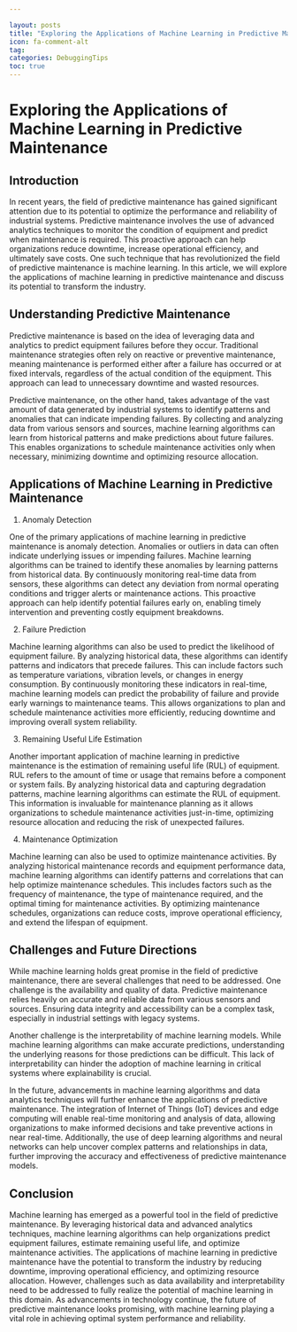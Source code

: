 ```yaml
---

layout: posts
title: "Exploring the Applications of Machine Learning in Predictive Maintenance"
icon: fa-comment-alt
tag:      
categories: DebuggingTips
toc: true
---
```




# Exploring the Applications of Machine Learning in Predictive Maintenance

## Introduction

In recent years, the field of predictive maintenance has gained significant attention due to its potential to optimize the performance and reliability of industrial systems. Predictive maintenance involves the use of advanced analytics techniques to monitor the condition of equipment and predict when maintenance is required. This proactive approach can help organizations reduce downtime, increase operational efficiency, and ultimately save costs. One such technique that has revolutionized the field of predictive maintenance is machine learning. In this article, we will explore the applications of machine learning in predictive maintenance and discuss its potential to transform the industry.

## Understanding Predictive Maintenance

Predictive maintenance is based on the idea of leveraging data and analytics to predict equipment failures before they occur. Traditional maintenance strategies often rely on reactive or preventive maintenance, meaning maintenance is performed either after a failure has occurred or at fixed intervals, regardless of the actual condition of the equipment. This approach can lead to unnecessary downtime and wasted resources.

Predictive maintenance, on the other hand, takes advantage of the vast amount of data generated by industrial systems to identify patterns and anomalies that can indicate impending failures. By collecting and analyzing data from various sensors and sources, machine learning algorithms can learn from historical patterns and make predictions about future failures. This enables organizations to schedule maintenance activities only when necessary, minimizing downtime and optimizing resource allocation.

## Applications of Machine Learning in Predictive Maintenance

1. Anomaly Detection

One of the primary applications of machine learning in predictive maintenance is anomaly detection. Anomalies or outliers in data can often indicate underlying issues or impending failures. Machine learning algorithms can be trained to identify these anomalies by learning patterns from historical data. By continuously monitoring real-time data from sensors, these algorithms can detect any deviation from normal operating conditions and trigger alerts or maintenance actions. This proactive approach can help identify potential failures early on, enabling timely intervention and preventing costly equipment breakdowns.

2. Failure Prediction

Machine learning algorithms can also be used to predict the likelihood of equipment failure. By analyzing historical data, these algorithms can identify patterns and indicators that precede failures. This can include factors such as temperature variations, vibration levels, or changes in energy consumption. By continuously monitoring these indicators in real-time, machine learning models can predict the probability of failure and provide early warnings to maintenance teams. This allows organizations to plan and schedule maintenance activities more efficiently, reducing downtime and improving overall system reliability.

3. Remaining Useful Life Estimation

Another important application of machine learning in predictive maintenance is the estimation of remaining useful life (RUL) of equipment. RUL refers to the amount of time or usage that remains before a component or system fails. By analyzing historical data and capturing degradation patterns, machine learning algorithms can estimate the RUL of equipment. This information is invaluable for maintenance planning as it allows organizations to schedule maintenance activities just-in-time, optimizing resource allocation and reducing the risk of unexpected failures.

4. Maintenance Optimization

Machine learning can also be used to optimize maintenance activities. By analyzing historical maintenance records and equipment performance data, machine learning algorithms can identify patterns and correlations that can help optimize maintenance schedules. This includes factors such as the frequency of maintenance, the type of maintenance required, and the optimal timing for maintenance activities. By optimizing maintenance schedules, organizations can reduce costs, improve operational efficiency, and extend the lifespan of equipment.

## Challenges and Future Directions

While machine learning holds great promise in the field of predictive maintenance, there are several challenges that need to be addressed. One challenge is the availability and quality of data. Predictive maintenance relies heavily on accurate and reliable data from various sensors and sources. Ensuring data integrity and accessibility can be a complex task, especially in industrial settings with legacy systems.

Another challenge is the interpretability of machine learning models. While machine learning algorithms can make accurate predictions, understanding the underlying reasons for those predictions can be difficult. This lack of interpretability can hinder the adoption of machine learning in critical systems where explainability is crucial.

In the future, advancements in machine learning algorithms and data analytics techniques will further enhance the applications of predictive maintenance. The integration of Internet of Things (IoT) devices and edge computing will enable real-time monitoring and analysis of data, allowing organizations to make informed decisions and take preventive actions in near real-time. Additionally, the use of deep learning algorithms and neural networks can help uncover complex patterns and relationships in data, further improving the accuracy and effectiveness of predictive maintenance models.

## Conclusion

Machine learning has emerged as a powerful tool in the field of predictive maintenance. By leveraging historical data and advanced analytics techniques, machine learning algorithms can help organizations predict equipment failures, estimate remaining useful life, and optimize maintenance activities. The applications of machine learning in predictive maintenance have the potential to transform the industry by reducing downtime, improving operational efficiency, and optimizing resource allocation. However, challenges such as data availability and interpretability need to be addressed to fully realize the potential of machine learning in this domain. As advancements in technology continue, the future of predictive maintenance looks promising, with machine learning playing a vital role in achieving optimal system performance and reliability.